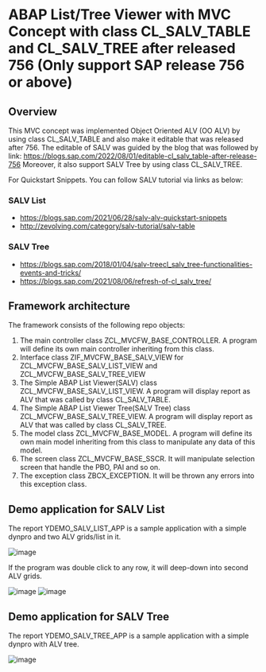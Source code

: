 # ABAP List/Tree Viewer with MVC Concept with class CL_SALV_TABLE and CL_SALV_TREE after released 756 (Only support SAP release 756 or above)
## Overview
This MVC concept was implemented Object Oriented ALV (OO ALV) by using class CL_SALV_TABLE and also make it editable that was released after 756. The editable of SALV  was guided by the blog that was followed by link: https://blogs.sap.com/2022/08/01/editable-cl_salv_table-after-release-756
Moreover, it also support SALV Tree by using class CL_SALV_TREE.

For Quickstart Snippets. You can follow SALV tutorial via links as below:
### SALV List
 - https://blogs.sap.com/2021/06/28/salv-alv-quickstart-snippets
 - http://zevolving.com/category/salv-tutorial/salv-table
 ### SALV Tree
 - https://blogs.sap.com/2018/01/04/salv-treecl_salv_tree-functionalities-events-and-tricks/
 - https://blogs.sap.com/2021/08/06/refresh-of-cl_salv_tree/

## Framework architecture
The framework consists of the following repo objects:
  1. The main controller class ZCL_MVCFW_BASE_CONTROLLER. A program will define its own main controller inheriting from this class.
  2. Interface class ZIF_MVCFW_BASE_SALV_VIEW for ZCL_MVCFW_BASE_SALV_LIST_VIEW and ZCL_MVCFW_BASE_SALV_TREE_VIEW
  3. The Simple ABAP List Viewer(SALV) class ZCL_MVCFW_BASE_SALV_LIST_VIEW. A program will display report as ALV that was called by class CL_SALV_TABLE.
  4. The Simple ABAP List Viewer Tree(SALV Tree) class ZCL_MVCFW_BASE_SALV_TREE_VIEW. A program will display report as ALV that was called by class CL_SALV_TREE.
  5. The model class ZCL_MVCFW_BASE_MODEL. A program will define its own main model inheriting from this class to manipulate any data of this model.
  6. The screen class ZCL_MVCFW_BASE_SSCR. It will manipulate selection screen that handle the PBO, PAI and so on.  
  7. The exception class ZBCX_EXCEPTION. It will be thrown any errors into this exception class.

## Demo application for SALV List

The report YDEMO_SALV_LIST_APP is a sample application with a simple dynpro and two ALV grids/list in it.

![image](https://user-images.githubusercontent.com/57941447/200183813-4b2f9699-4a11-494a-9dd1-7c0e754c7304.png)

If the program was double click to any row, it will deep-down into second ALV grids. 

![image](https://user-images.githubusercontent.com/57941447/200185986-353b7912-4894-4f08-a73b-dffae2ae6e99.png)
![image](https://user-images.githubusercontent.com/57941447/200185956-66ded94b-48d2-4cd3-a9d5-067e001a2e7e.png)

## Demo application for SALV Tree
The report YDEMO_SALV_TREE_APP is a sample application with a simple dynpro with ALV tree.

![image](https://user-images.githubusercontent.com/57941447/201536070-331879f1-0ac5-4aaf-8c12-8e0598c47157.png)



